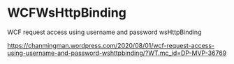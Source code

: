 # WCFWsHttpBinding
WCF request access using username and password wsHttpBinding

https://chanmingman.wordpress.com/2020/08/01/wcf-request-access-using-username-and-password-wshttpbinding/?WT.mc_id=DP-MVP-36769

